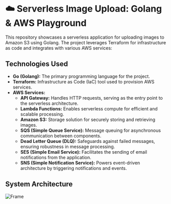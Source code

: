 # ☁️ Serverless Image Upload: Golang & AWS Playground

This repository showcases a serverless application for uploading images to Amazon S3 using Golang. The project leverages Terraform for infrastructure as code and integrates with various AWS services:

## Technologies Used
- **Go (Golang):** The primary programming language for the project.
- **Terraform:** Infrastructure as Code (IaC) tool used to provision AWS services.
- **AWS Services:**
  - **API Gateway:** Handles HTTP requests, serving as the entry point to the serverless architecture.
  - **Lambda Functions:** Enables serverless compute for efficient and scalable processing.
  - **Amazon S3:** Storage solution for securely storing and retrieving images.
  - **SQS (Simple Queue Service):** Message queuing for asynchronous communication between components.
  - **Dead Letter Queue (DLQ):** Safeguards against failed messages, ensuring robustness in message processing.
  - **SES (Simple Email Service):** Facilitates the sending of email notifications from the application.
  - **SNS (Simple Notification Service):** Powers event-driven architecture by triggering notifications and events.

## System Architecture
![Frame](https://github.com/Caixetadev/upload-serverless/assets/87894998/111fb0af-2193-4d60-b27f-24e776b01c2a)
